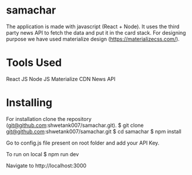 # samachar
The application is made with javascript (React + Node). It uses the third party news API to fetch the data and put it in the card stack. For designing purpose we have used materialize design (https://materializecss.com/).

# Tools Used
React JS
Node JS
Materialize CDN
News API

# Installing
For installation clone the repository (git@github.com:shwetank007/samachar.git).
$ git clone git@github.com:shwetank007/samachar.git
$ cd samachar
$ npm install

Go to config.js file present on root folder and add your API Key.

To run on local
$ npm run dev

Navigate to http://localhost:3000